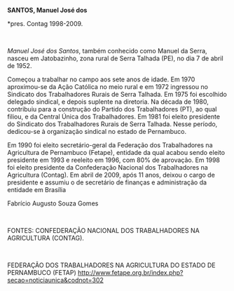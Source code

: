 **SANTOS, Manuel José dos**

\*pres. Contag 1998-2009.

 

*Manuel José dos Santos*, também conhecido como Manuel da Serra, nasceu
em Jatobazinho, zona rural de Serra Talhada (PE), no dia 7 de abril de
1952.

Começou a trabalhar no campo aos sete anos de idade. Em 1970
aproximou-se da Ação Católica no meio rural e em 1972 ingressou no
Sindicato dos Trabalhadores Rurais de Serra Talhada. Em 1975 foi
escolhido delegado sindical, e depois suplente na diretoria. Na década
de 1980, contribuiu para a construção do Partido dos Trabalhadores (PT),
ao qual filiou, e da Central Única dos Trabalhadores. Em 1981 foi eleito
presidente do Sindicato dos Trabalhadores Rurais de Serra Talhada. Nesse
período, dedicou-se à organização sindical no estado de Pernambuco.

Em 1990 foi eleito secretário-geral da Federação dos Trabalhadores na
Agricultura de Pernambuco (Fetape), entidade da qual acabou sendo eleito
presidente em 1993 e reeleito em 1996, com 80% de aprovação. Em 1998 foi
eleito presidente da Confederação Nacional dos Trabalhadores na
Agricultura (Contag). Em abril de 2009, após 11 anos, deixou o cargo de
presidente e assumiu o de secretário de finanças e administração da
entidade em Brasília

Fabrício Augusto Souza Gomes

 

FONTES: CONFEDERAÇÃO NACIONAL DOS TRABALHADORES NA AGRICULTURA (CONTAG).

 

FEDERAÇÃO DOS TRABALHADORES NA AGRICULTURA DO ESTADO DE PERNAMBUCO
(FETAP) http://www.fetape.org.br/index.php?secao=noticiaunica&codnot=302

 

 
